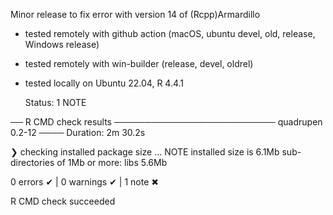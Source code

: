 
Minor release to fix error with version 14 of (Rcpp)Armardillo 

* tested remotely with github action (macOS, ubuntu devel, old, release, Windows release)
* tested remotely with win-builder (release, devel, oldrel)
* tested locally on Ubuntu 22.04, R 4.4.1

   Status: 1 NOTE

── R CMD check results ────────────────────────── quadrupen 0.2-12 ────
Duration: 2m 30.2s

❯ checking installed package size ... NOTE
    installed size is  6.1Mb
    sub-directories of 1Mb or more:
      libs   5.6Mb

0 errors ✔ | 0 warnings ✔ | 1 note ✖

R CMD check succeeded
